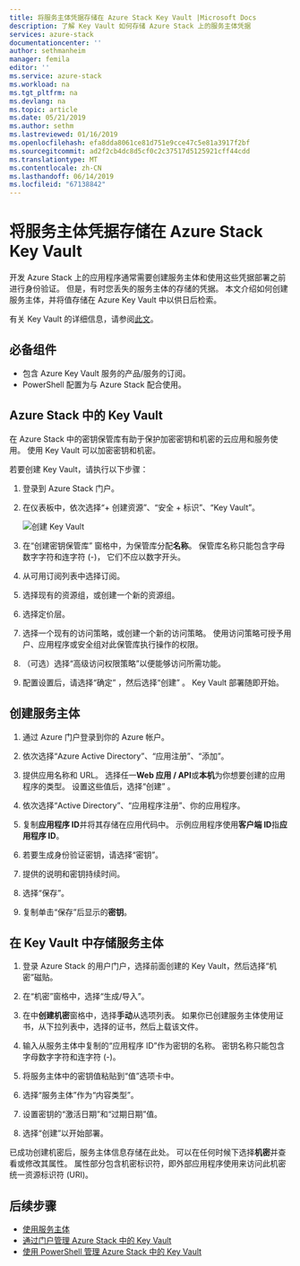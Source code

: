 ```yaml
---
title: 将服务主体凭据存储在 Azure Stack Key Vault |Microsoft Docs
description: 了解 Key Vault 如何存储 Azure Stack 上的服务主体凭据
services: azure-stack
documentationcenter: ''
author: sethmanheim
manager: femila
editor: ''
ms.service: azure-stack
ms.workload: na
ms.tgt_pltfrm: na
ms.devlang: na
ms.topic: article
ms.date: 05/21/2019
ms.author: sethm
ms.lastreviewed: 01/16/2019
ms.openlocfilehash: efa8dda8061ce81d751e9cce47c5e81a3917f2bf
ms.sourcegitcommit: ad2f2cb4dc8d5cf0c2c37517d5125921cff44cdd
ms.translationtype: MT
ms.contentlocale: zh-CN
ms.lasthandoff: 06/14/2019
ms.locfileid: "67138842"
---
```

# <a name="store-service-principal-credentials-in-azure-stack-key-vault"></a>将服务主体凭据存储在 Azure Stack Key Vault

开发 Azure Stack 上的应用程序通常需要创建服务主体和使用这些凭据部署之前进行身份验证。 但是，有时您丢失的服务主体的存储的凭据。 本文介绍如何创建服务主体，并将值存储在 Azure Key Vault 中以供日后检索。

有关 Key Vault 的详细信息，请参阅[此文](azure-stack-key-vault-intro.md)。

## <a name="prerequisites"></a>必备组件

- 包含 Azure Key Vault 服务的产品/服务的订阅。
- PowerShell 配置为与 Azure Stack 配合使用。

## <a name="key-vault-in-azure-stack"></a>Azure Stack 中的 Key Vault

在 Azure Stack 中的密钥保管库有助于保护加密密钥和机密的云应用和服务使用。 使用 Key Vault 可以加密密钥和机密。

若要创建 Key Vault，请执行以下步骤：

1. 登录到 Azure Stack 门户。

2. 在仪表板中，依次选择“+ 创建资源”、“安全 + 标识”、“Key Vault”。   

   ![创建 Key Vault](media/azure-stack-key-vault-store-credentials/create-key-vault.png)

3. 在“创建密钥保管库”  窗格中，为保管库分配**名称**。 保管库名称只能包含字母数字字符和连字符 (-)， 它们不应以数字开头。

4. 从可用订阅列表中选择订阅。

5. 选择现有的资源组，或创建一个新的资源组。

6. 选择定价层。

7. 选择一个现有的访问策略，或创建一个新的访问策略。 使用访问策略可授予用户、应用程序或安全组对此保管库执行操作的权限。

8. （可选）选择“高级访问权限策略”以便能够访问所需功能。

9. 配置设置后，请选择“确定”  ，然后选择“创建”  。 Key Vault 部署随即开始。

## <a name="create-a-service-principal"></a>创建服务主体

1. 通过 Azure 门户登录到你的 Azure 帐户。

2. 依次选择“Azure Active Directory”、“应用注册”、“添加”。   

3. 提供应用名称和 URL。 选择任一**Web 应用 / API**或**本机**为你想要创建的应用程序的类型。 设置这些值后，选择“创建”  。

4. 依次选择“Active Directory”、“应用程序注册”、你的应用程序。  

5. 复制**应用程序 ID**并将其存储在应用代码中。 示例应用程序使用**客户端 ID**指**应用程序 ID**。

6. 若要生成身份验证密钥，请选择“密钥”。 

7. 提供的说明和密钥持续时间。

8. 选择“保存”。 

9. 复制单击“保存”后显示的**密钥**。 

## <a name="store-the-service-principal-inside-key-vault"></a>在 Key Vault 中存储服务主体

1. 登录 Azure Stack 的用户门户，选择前面创建的 Key Vault，然后选择“机密”磁贴。 

2. 在“机密”窗格中，选择“生成/导入”。  

3. 在中**创建机密**窗格中，选择**手动**从选项列表。 如果你已创建服务主体使用证书，从下拉列表中，选择的证书，然后上载该文件。

4. 输入从服务主体中复制的“应用程序 ID”作为密钥的名称。  密钥名称只能包含字母数字字符和连字符 (-)。

5. 将服务主体中的密钥值粘贴到“值”选项卡中。 

6. 选择“服务主体”作为“内容类型”。  

7. 设置密钥的“激活日期”和“过期日期”值。  

8. 选择“创建”以开始部署。 

已成功创建机密后，服务主体信息存储在此处。 可以在任何时候下选择**机密**并查看或修改其属性。 属性部分包含机密标识符，即外部应用程序使用来访问此机密统一资源标识符 (URI)。

## <a name="next-steps"></a>后续步骤

- [使用服务主体](azure-stack-create-service-principals.md)
- [通过门户管理 Azure Stack 中的 Key Vault](azure-stack-key-vault-manage-portal.md)  
- [使用 PowerShell 管理 Azure Stack 中的 Key Vault](azure-stack-key-vault-manage-powershell.md)